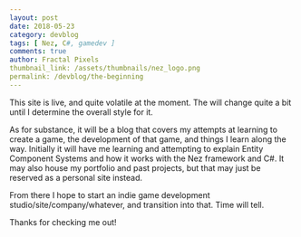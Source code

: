 ```yaml
---
layout: post
date: 2018-05-23
category: devblog
tags: [ Nez, C#, gamedev ]
comments: true
author: Fractal Pixels
thumbnail_link: /assets/thumbnails/nez_logo.png
permalink: /devblog/the-beginning
---
```

This site is live, and quite volatile at the moment. The will change quite a bit until I determine the overall style for it.

As for substance, it will be a blog that covers my attempts at learning to create a game, the development of that game, and things I learn along the way.
Initially it will have me learning and attempting to explain Entity Component Systems and how it works with the Nez framework and C#.
It may also house my portfolio and past projects, but that may just be reserved as a personal site instead.

From there I hope to start an indie game development studio/site/company/whatever, and transition into that. Time will tell.

Thanks for checking me out! 
